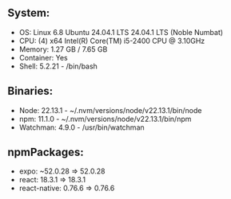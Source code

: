 
## System:
 - OS: Linux 6.8 Ubuntu 24.04.1 LTS 24.04.1 LTS (Noble Numbat)
 - CPU: (4) x64 Intel(R) Core(TM) i5-2400 CPU @ 3.10GHz
 - Memory: 1.27 GB / 7.65 GB
 - Container: Yes
 - Shell: 5.2.21 - /bin/bash
## Binaries:
 - Node: 22.13.1 - ~/.nvm/versions/node/v22.13.1/bin/node
 - npm: 11.1.0 - ~/.nvm/versions/node/v22.13.1/bin/npm
 - Watchman: 4.9.0 - /usr/bin/watchman
## npmPackages:
 - expo: ~52.0.28 => 52.0.28 
 - react: 18.3.1 => 18.3.1 
 - react-native: 0.76.6 => 0.76.6 

